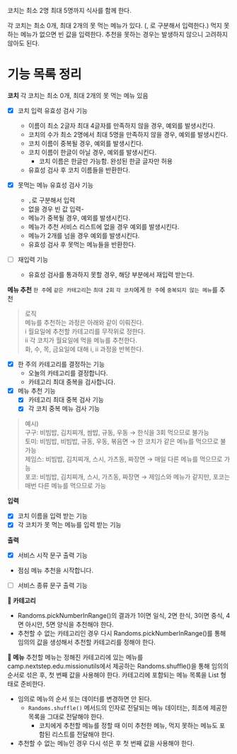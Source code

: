 코치는 최소 2명 최대 5명까지 식사를 함께 한다.

각 코치는 최소 0개, 최대 2개의 못 먹는 메뉴가 있다. (, 로 구분해서 입력한다.)
먹지 못하는 메뉴가 없으면 빈 값을 입력한다.
추천을 못하는 경우는 발생하지 않으니 고려하지 않아도 된다.

# **기능 목록 정리**

**코치**
각 코치는 최소 0개, 최대 2개의 못 먹는 메뉴 있음

- [x] 코치 입력 유효성 검사 기능
    - 이름이 최소 2글자 최대 4글자를 만족하지 않을 경우, 예외를 발생시킨다.
    - 코치의 수가 최소 2명에서 최대 5명을 만족하지 않을 경우, 예외를 발생시킨다.
    - 코치 이름이 중복될 경우, 예외를 발생시킨다.
    - 코치 이름이 한글이 아닐 경우, 예외를 발생시킨다.
        - 코치 이름은 한글만 가능함. 완성된 한글 글자만 허용
    - 유효성 검사 후 코치 이름들을 반환한다.
- [x] 못먹는 메뉴 유효성 검사 기능
    - `,`로 구분해서 입력
    - 없을 경우 빈 값 입력-
    - 메뉴가 중복될 경우, 예외를 발생시킨다.
    - 메뉴가 추천 서비스 리스트에 없을 경우 예외를 발생시킨다.
    - 메뉴가 2개를 넘을 경우 예외를 발생시킨다.
    - 유효성 검사 후 못먹는 메뉴들을 반환한다.

- [ ] 재입력 기능
    - 유효성 검사를 통과하지 못할 경우, 해당 부분에서 재입력 받는다.

**메뉴 추천**
`한 주`에 `같은 카테고리`는 `최대 2회`
`각 코치`에게 `한 주`에 `중복되지 않는 메뉴`를 추천

> 로직
> <br> 메뉴를 추천하는 과정은 아래와 같이 이뤄진다.
> <br> i 월요일에 추천할 카테고리를 무작위로 정한다.
> <br> ii 각 코치가 월요일에 먹을 메뉴를 추천한다.
> <br> 화, 수, 목, 금요일에 대해 i, ii 과정을 반복한다.

- [x] 한 주의 카테고리를 결정하는 기능
    - 오늘의 카테고리를 결정합니다.
    - 카테고리 최대 중복을 검사합니다.
- [x] 메뉴 추천 기능
    - [x] 카테고리 최대 중복 검사 기능
    - [x] 각 코치 중복 메뉴 검사 기능

> 예시)
> <br> 구구: 비빔밥, 김치찌개, 쌈밥, 규동, 우동 → 한식을 3회 먹으므로 불가능
> <br> 토미: 비빔밥, 비빔밥, 규동, 우동, 볶음면 → 한 코치가 같은 메뉴를 먹으므로 불가능
> <br> 제임스: 비빔밥, 김치찌개, 스시, 가츠동, 짜장면 → 매일 다른 메뉴를 먹으므로 가능
> <br> 포코: 비빔밥, 김치찌개, 스시, 가츠동, 짜장면 → 제임스와 메뉴가 같지만, 포코는 매번 다른 메뉴를 먹으므로 가능


**입력**

- [x] 코치 이름을 입력 받는 기능
- [x] 각 코치가 못 먹는 메뉴를 입력 받는 기능

**출력**

- [x] 서비스 시작 문구 출력 기능
- 점심 메뉴 추천을 시작합니다.

- [ ] 서비스 종류 문구 출력 기능

**🤔 카테고리**

- Randoms.pickNumberInRange()의 결과가 1이면 일식, 2면 한식, 3이면 중식, 4면 아시안, 5면 양식을 추천해야 한다.
- 추천할 수 없는 카테고리인 경우 다시 Randoms.pickNumberInRange()를 통해 임의의 값을 생성해서 추천할 카테고리를 정해야 한다.

**🤔 메뉴**
추천할 메뉴는 정해진 카테고리에 있는 메뉴를 camp.nextstep.edu.missionutils에서 제공하는 Randoms.shuffle()을 통해 임의의 순서로 섞은 후, 첫 번째 값을 사용해야 한다.
카테고리에 포함되는 메뉴 목록을 List<String> 형태로 준비한다.

- 임의로 메뉴의 순서 또는 데이터를 변경하면 안 된다.
    - `Randoms.shuffle()` 메서드의 인자로 전달되는 메뉴 데이터는, 최초에 제공한 목록을 그대로 전달해야 한다.
        - 코치에게 추천할 메뉴를 정할 때 이미 추천한 메뉴, 먹지 못하는 메뉴도 포함된 리스트를 전달해야 한다.
- 추천할 수 없는 메뉴인 경우 다시 섞은 후 첫 번째 값을 사용해야 한다.